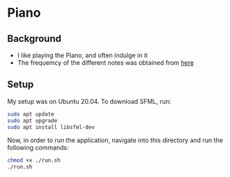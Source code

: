 # Piano

## Background
- I like playing the Piano, and often indulge in it
- The frequemcy of the different notes was obtained from <a href="https://pages.mtu.edu/~suits/notefreqs.html">here</a>

## Setup
My setup was on Ubuntu 20.04. To download SFML, run:

```sh
sudo apt update
sudo apt upgrade
sudo apt install libsfml-dev
```

Now, in order to run the application, navigate into this directory and run the following commands:
```sh
chmod +x ./run.sh
./run.sh
```